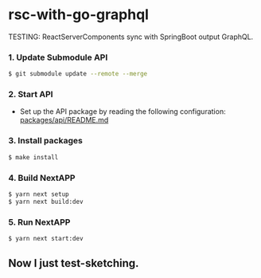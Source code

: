 # rsc-with-go-graphql
TESTING: ReactServerComponents sync with SpringBoot output GraphQL.

### 1. Update Submodule API

```sh
$ git submodule update --remote --merge
```

### 2. Start API
  - Set up the API package by reading the following configuration: [packages/api/README.md](packages/api/README.md)

### 3. Install packages

```sh
$ make install
```

### 4. Build NextAPP

```sh
$ yarn next setup
$ yarn next build:dev
```

### 5. Run NextAPP

```sh
$ yarn next start:dev
```

## Now I just test-sketching.
